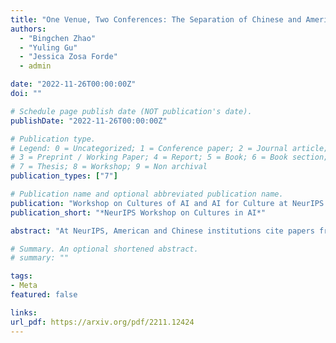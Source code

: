 ```yaml
---
title: "One Venue, Two Conferences: The Separation of Chinese and American Citation Networks"
authors:
  - "Bingchen Zhao"
  - "Yuling Gu"
  - "Jessica Zosa Forde"
  - admin

date: "2022-11-26T00:00:00Z"
doi: ""

# Schedule page publish date (NOT publication's date).
publishDate: "2022-11-26T00:00:00Z"

# Publication type.
# Legend: 0 = Uncategorized; 1 = Conference paper; 2 = Journal article;
# 3 = Preprint / Working Paper; 4 = Report; 5 = Book; 6 = Book section;
# 7 = Thesis; 8 = Workshop; 9 = Non archival
publication_types: ["7"]

# Publication name and optional abbreviated publication name.
publication: "Workshop on Cultures of AI and AI for Culture at NeurIPS 2022"
publication_short: "*NeurIPS Workshop on Cultures in AI*"

abstract: "At NeurIPS, American and Chinese institutions cite papers from each other's regions substantially less than they cite endogamously. We build a citation graph to quantify this divide, compare it to European connectivity, and discuss the causes and consequences of the separation."

# Summary. An optional shortened abstract.
# summary: ""

tags:
- Meta
featured: false

links:
url_pdf: https://arxiv.org/pdf/2211.12424
---
```

